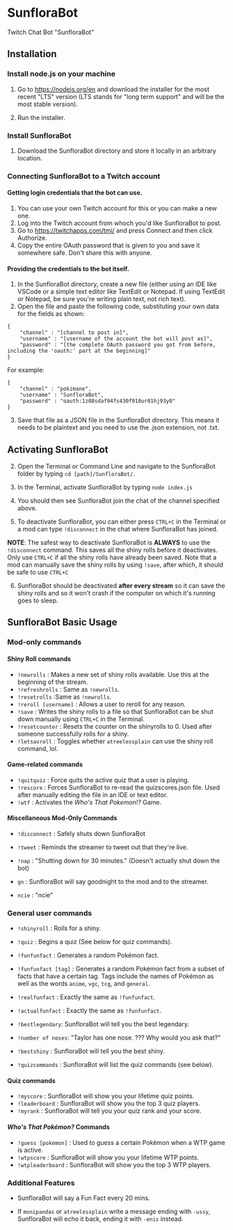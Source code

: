 # SunfloraBot
Twitch Chat Bot "SunfloraBot"

## Installation

### Install node.js on your machine

1. Go to https://nodejs.org/en and download the installer for the most recent "LTS" version (LTS stands for "long term support" and will be the most stable version).

2. Run the installer.

### Install SunfloraBot

1. Download the SunfloraBot directory and store it locally in an arbitrary location.

### Connecting SunfloraBot to a Twitch account

#### Getting login credentials that the bot can use.

1. You can use your own Twitch account for this or you can make a new one. 
2. Log into the Twitch account from whoch you'd like SunfloraBot to post.
3. Go to https://twitchapps.com/tmi/ and press Connect and then click Authorize.
4. Copy the entire OAuth password that is given to you and save it somewhere safe. Don't share this with anyone.

#### Providing the credentials to the bot itself.

1. In the SunfloraBot directory, create a new file (either using an IDE like VSCode or a simple text editor like TextEdit or Notepad. If using TextEdit or Notepad, be sure you're writing plain text, not rich text).
2. Open the file and paste the following code, substituting your own data for the fields as shown: 
```
{
    "channel" : "[channel to post in]",
    "username" : "[username of the account the bot will post as]",
    "password" : "[the complete OAuth password you got from before, including the 'oauth:' part at the beginning]"
}
```
For example:
```
{
    "channel" : "pokimane",
    "username" : "SunfloraBot",
    "password" : "oauth:1z08sdaf94fs430f918ur01hj93y0"
}
```
3. Save that file as a JSON file in the SunfloraBot directory. This means it needs to be plaintext and you need to use the .json extension, not .txt.

## Activating SunfloraBot

2. Open the Terminal or Command Line and navigate to the SunfloraBot folder by typing `cd [path]/SunfloraBot/`.

3. In the Terminal, activate SunfloraBot by typing `node index.js`

4. You should then see SunfloraBot join the chat of the channel specified above.

5. To deactivate SunfloraBot, you can either press `CTRL+C` in the Terminal or a mod can type `!disconnect` in the chat where SunfloraBot has joined. 

 **NOTE**: The safest way to deactivate SunfloraBot is **ALWAYS** to use the `!disconnect` command. This saves all the shiny rolls before it deactivates. Only use `CTRL+C` if all the shiny rolls have already been saved. Note that a mod can manually save the shiny rolls by using `!save`, after which, it should be safe to use `CTRL+C`

6. SunfloraBot should be deactivated **after every stream** so it can save the shiny rolls and so it won't crash if the computer on which it's running goes to sleep.

## SunfloraBot Basic Usage

### Mod-only commands

#### Shiny Roll commands
- `!newrolls` : Makes a new set of shiny rolls available. Use this at the beginning of the stream.
- `!refreshrolls` : Same as `!newrolls`.
- `!resetrolls` :Same as `!newrolls`.
- `!reroll [username]` : Allows a user to reroll for any reason.
- `!save` : Writes the shiny rolls to a file so that SunfloraBot can be shut down manually using `CTRL+C` in the Terminal.
- `!resetcounter` : Resets the counter on the shinyrolls to 0. Used after someone successfully rolls for a shiny.
- `!letsavroll` : Toggles whether `atreelessplain` can use the shiny roll command, lol. 

#### Game-related commands
- `!quitquiz` : Force quits the active quiz that a user is playing.
- `!rescore` : Forces SunfloraBot to re-read the quizscores.json file. Used after manually editing the file in an IDE or text editor. 
- `!wtf` : Activates the *Who's That Pokemon!?* Game.

#### Miscellaneous Mod-Only Commands

- `!disconnect` : Safely shuts down SunfloraBot
- `!tweet` : Reminds the streamer to tweet out that they're live.
- `!nap` : "Shutting down for 30 minutes." (Doesn't actually shut down the bot)

- `gn` : SunfloraBot will say goodnight to the mod and to the streamer.
- `ncie` : "ncie"

### General user commands

- `!shinyroll` : Rolls for a shiny.
- `!quiz` : Begins a quiz (See below for quiz commands).

- `!funfunfact` : Generates a random Pokémon fact.
- `!funfunfact [tag]` : Generates a random Pokémon fact from a subset of facts that have a certain tag. Tags include the names of Pokémon as well as the words `anime`, `vgc`, `tcg`, and `general`.
- `!realfunfact` : Exactly the same as `!funfunfact`.
- `!actualfunfact` : Exactly the same as `!funfunfact`.

- `!bestlegendary`: SunfloraBot will tell you the best legendary.
- `!number of noses`: "Taylor has one nose. ??? Why would you ask that?"
- `!bestshiny` : SunfloraBot will tell you the best shiny.
- `!quizcommands` : SunfloraBot will list the quiz commands (see below).

#### Quiz commands

- `!myscore` : SunfloraBot will show you your lifetime quiz points.
- `!leaderboard` : SunfloraBot will show you the top 3 quiz players.
- `!myrank` : SunfloraBot will tell you your quiz rank and your score.

#### *Who's That Pokémon?* Commands

- `!guess [pokemon]` : Used to guess a certain Pokémon when a WTP game is active.
- `!wtpscore` : SunfloraBot will show you your lifetime WTP points.
- `!wtpleaderboard` : SunfloraBot will show you the top 3 WTP players.

### Additional Features

- SunfloraBot will say a Fun Fact every 20 mins.

- If `monipandas` or `atreelessplain` write a message ending with `-ussy`, SunfloraBot will echo it back, ending it with `-enis` instead.